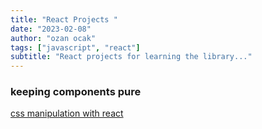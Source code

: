 ```yaml
---
title: "React Projects "
date: "2023-02-08"
author: "ozan ocak"
tags: ["javascript", "react"]
subtitle: "React projects for learning the library..."
---
```


### keeping components pure

[css manipulation with react](https://codesandbox.io/s/reverent-euclid-1jobw3?file=/src/styles.css)
